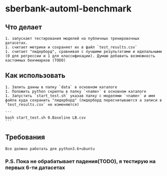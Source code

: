 # sberbank-automl-benchmark

## Что делает

    1. запускает тестирования моделей на публичных тренировочных датасетах.
    1. считает метрики и сохраняет их в файл `test_results.csv`
    1. cчитает "лидерборд", сравнивая с лучшими результатами и иделальными (0 для регрессии и 1 для классификации). Думаю добавить возможность кастомных бенчмарков (TODO)

## Как использовать

    1. Залить данны в папку `data` в основном каталоге
    1. Положить python скрипты в папку `<name>` в основном каталоге
    1. Запустить `start_test.sh` указав папку с моделями `<name>` и имя файла куда сохранить "лидерборд" (лидерборд пересчитываются а записи в `test_results.csv` не изменяются)

    ```
    bash start_test.sh 0.Baseline LB.csv
    ```

## Требования

    Все должно работать для python3.6+ubuntu


### P.S. Пока не обрабатывает падения(TODO), я тестирую на первых 6-ти датасетах 
